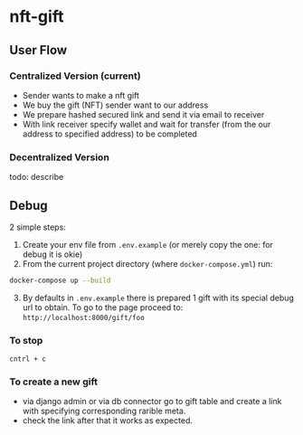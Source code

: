 # nft-gift

## User Flow
### Centralized Version (current)
- Sender wants to make a nft gift
- We buy the gift (NFT) sender want to our address
- We prepare hashed secured link and send it via email to receiver
- With link receiver specify wallet and wait for transfer (from the our address to specified address) to be completed

### Decentralized Version
todo: describe

## Debug
2 simple steps:

1. Create your env file from `.env.example`
(or merely copy the one: for debug it is okie)
2. From the current project directory (where `docker-compose.yml`) run:
```bash
docker-compose up --build
```
3. By defaults in `.env.example` there is prepared 1 gift with its special debug url to obtain. To go to the page proceed to:
`http://localhost:8000/gift/foo`

### To stop
`cntrl + c`

### To create a new gift
- via django admin or via db connector go to gift table and create a link with specifying corresponding  rarible meta.
- check the link after that it works as expected.
